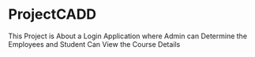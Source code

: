 # ProjectCADD
This Project is About a Login Application where Admin can Determine the Employees and Student Can View the Course Details
